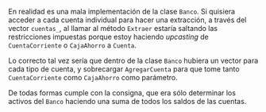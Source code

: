 En realidad es una mala implementación de la clase `Banco`. Si quisiera acceder
a cada cuenta individual para hacer una extracción, a través del vector
`cuentas_`, al llamar al método `Extraer` estaría saltando las restricciones
impuestas porque estoy haciendo _upcasting_ de `CuentaCorriente` o 
`CajaAhorro` a `Cuenta`.

Lo correcto tal vez sería que dentro de la clase `Banco` hubiera un vector
para cada tipo de cuenta, y sobrecargar `AgregarCuenta` para que tome
tanto `CuentaCorriente` como `CajaAhorro` como parámetro.

De todas formas cumple con la consigna, que era sólo determinar los activos
del `Banco` haciendo una suma de todos los saldos de las cuentas.

